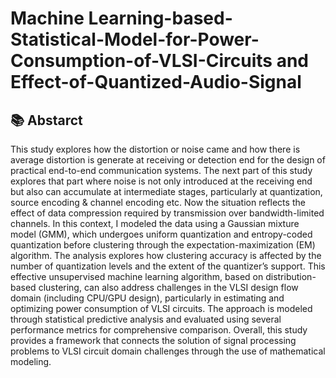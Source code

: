 # Machine Learning-based-Statistical-Model-for-Power-Consumption-of-VLSI-Circuits and Effect-of-Quantized-Audio-Signal

## 📚 **Abstarct**

This study explores how the distortion or noise came and how there is average distortion is generate at receiving or detection end for the design of practical end-to-end communication systems. The next part of this study explores that part where noise is not only introduced at the receiving end but also can accumulate at intermediate stages, particularly at quantization, source encoding \& channel encoding etc. Now the situation reflects the effect of data compression required by transmission over bandwidth-limited channels. In this context, I modeled the data using a Gaussian mixture model (GMM), which undergoes uniform quantization and entropy-coded quantization before clustering through the expectation-maximization (EM) algorithm. The analysis explores how clustering accuracy is affected by the number of quantization levels and the extent of the quantizer’s support. This effective unsupervised machine learning algorithm, based on distribution-based clustering, can also address challenges in the VLSI design flow domain (including CPU/GPU design), particularly in estimating and optimizing power consumption of VLSI circuits. The approach is modeled through statistical predictive analysis and evaluated using several performance metrics for comprehensive comparison. Overall, this study provides a framework that connects the solution of signal processing problems to VLSI circuit domain challenges through the use of mathematical modeling.



